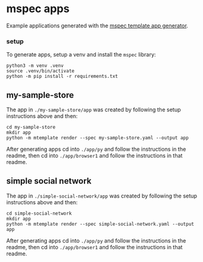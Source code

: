# mspec apps
Example applications generated with the [mspec template app generator](https://github.com/medium-tech/mspec).

### setup
To generate apps, setup a venv and install the `mspec` library:

    python3 -m venv .venv
    source .venv/bin/activate
    python -m pip install -r requirements.txt

## my-sample-store
The app in `./my-sample-store/app` was created by following the setup instructions above and then:

    cd my-sample-store
    mkdir app
    python -m mtemplate render --spec my-sample-store.yaml --output app

After generating apps cd into `./app/py` and follow the instructions in the readme, then cd into `./app/browser1` and follow the instructions in that readme.

## simple social network
The app in `./simple-social-network/app` was created by following the setup instructions above and then:

    cd simple-social-network
    mkdir app
    python -m mtemplate render --spec simple-social-network.yaml --output app

After generating apps cd into `./app/py` and follow the instructions in the readme, then cd into `./app/browser1` and follow the instructions in that readme.